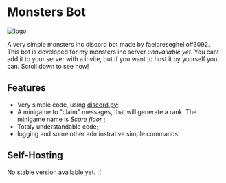 # **Monsters Bot**
  ![logo](https://cdn.discordapp.com/avatars/732279511663771719/38b60ffd2fce04ea1e607179acf70a79.png?size=128)

 A very simple monsters inc discord bot made by faelbreseghello#3092.
 This bot is developed for my monsters inc server *unavailable yet*.
 You cant add it to your server with a invite, but if you want to host it by yourself you can. Scroll down to see how!
 
 
 ## Features
 * Very simple code, using [discord.py](https://github.com/Rapptz/discord.py);
 * A minigame to "claim" messages, that will generate a rank.  The minigame name is *Scare floor* ;
 * Totaly understandable code;
 * logging and some other adminstrative simple commands.
 
 ## Self-Hosting
 No stable version available yet. :(
